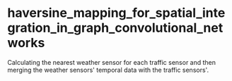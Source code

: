 # haversine_mapping_for_spatial_integration_in_graph_convolutional_networks
Calculating the nearest weather sensor for each traffic sensor and then merging the weather sensors' temporal data with the traffic sensors'.
